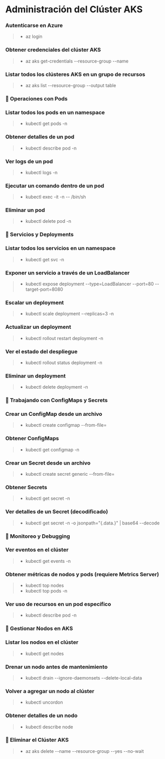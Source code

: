 # Administración del Clúster AKS

### Autenticarse en Azure
>- az login

### Obtener credenciales del clúster AKS
>- az aks get-credentials --resource-group <grupo-recursos> --name <nombre-cluster>

### Listar todos los clústeres AKS en un grupo de recursos
>- az aks list --resource-group <grupo-recursos> --output table

### 🔹 Operaciones con Pods

### Listar todos los pods en un namespace
>- kubectl get pods -n <namespace>

### Obtener detalles de un pod
>- kubectl describe pod <nombre-pod> -n <namespace>

### Ver logs de un pod
>- kubectl logs <nombre-pod> -n <namespace>

### Ejecutar un comando dentro de un pod
>- kubectl exec -it <nombre-pod> -n <namespace> -- /bin/sh

### Eliminar un pod
>- kubectl delete pod <nombre-pod> -n <namespace>

### 🔹 Servicios y Deployments

### Listar todos los servicios en un namespace
>- kubectl get svc -n <namespace>

### Exponer un servicio a través de un LoadBalancer
>- kubectl expose deployment <nombre-deployment> --type=LoadBalancer --port=80 --target-port=8080

### Escalar un deployment
>- kubectl scale deployment <nombre-deployment> --replicas=3 -n <namespace>

### Actualizar un deployment
>- kubectl rollout restart deployment <nombre-deployment> -n <namespace>

### Ver el estado del despliegue
>- kubectl rollout status deployment <nombre-deployment> -n <namespace>

### Eliminar un deployment
>- kubectl delete deployment <nombre-deployment> -n <namespace>

### 🔹 Trabajando con ConfigMaps y Secrets
### Crear un ConfigMap desde un archivo
>- kubectl create configmap <nombre-configmap> --from-file=<archivo>

### Obtener ConfigMaps
>- kubectl get configmap -n <namespace>

### Crear un Secret desde un archivo
>- kubectl create secret generic <nombre-secret> --from-file=<archivo>

### Obtener Secrets
>- kubectl get secret -n <namespace>

### Ver detalles de un Secret (decodificado)
>- kubectl get secret <nombre-secret> -n <namespace> -o jsonpath="{.data.<clave>}" | base64 --decode

### 🔹 Monitoreo y Debugging

### Ver eventos en el clúster
>- kubectl get events -n <namespace>

### Obtener métricas de nodos y pods (requiere Metrics Server)
>- kubectl top nodes
>- kubectl top pods -n <namespace>

### Ver uso de recursos en un pod específico
>- kubectl describe pod <nombre-pod> -n <namespace>
### 🔹 Gestionar Nodos en AKS

### Listar los nodos en el clúster
>- kubectl get nodes

### Drenar un nodo antes de mantenimiento
>- kubectl drain <nombre-nodo> --ignore-daemonsets --delete-local-data

### Volver a agregar un nodo al clúster
>- kubectl uncordon <nombre-nodo>

### Obtener detalles de un nodo
>- kubectl describe node <nombre-nodo>
### 🔹 Eliminar el Clúster AKS
>- az aks delete --name <nombre-cluster> --resource-group <grupo-recursos> --yes --no-wait